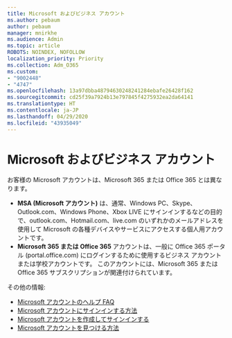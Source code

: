 ```yaml
---
title: Microsoft およびビジネス アカウント
ms.author: pebaum
author: pebaum
manager: mnirkhe
ms.audience: Admin
ms.topic: article
ROBOTS: NOINDEX, NOFOLLOW
localization_priority: Priority
ms.collection: Adm_O365
ms.custom:
- "9002448"
- "4747"
ms.openlocfilehash: 13a97dbba48794630248241284ebafe26428f162
ms.sourcegitcommit: cd25f39a7924b13e797845f4275932ea2da64141
ms.translationtype: HT
ms.contentlocale: ja-JP
ms.lasthandoff: 04/29/2020
ms.locfileid: "43935049"
---
```

# <a name="microsoft-and-business-accounts"></a>Microsoft およびビジネス アカウント

お客様の Microsoft アカウントは、Microsoft 365 または Office 365 とは異なります。

- **MSA (Microsoft アカウント)** は、通常、Windows PC、Skype、Outlook.com、Windows Phone、Xbox LIVE にサインインするなどの目的で、outlook.com、Hotmail.com、live.com のいずれかのメールアドレスを使用して Microsoft の各種デバイスやサービスにアクセスする個人用アカウントです。
- **Microsoft 365 または Office 365** アカウントは、一般に Office 365 ポータル (portal.office.com) にログインするために使用するビジネス アカウントまたは学校アカウントです。 このアカウントには、Microsoft 365 または Office 365 サブスクリプションが関連付けられています。

その他の情報:

- [Microsoft アカウントのヘルプ FAQ](https://support.microsoft.com/hub/4294457/microsoft-account-help) 
- [Microsoft アカウントにサインインする方法](https://support.microsoft.com/help/4028195/microsoft-account-how-to-sign-in)
- [Microsoft アカウントを作成してサインインする](https://account.microsoft.com/account)
- [Microsoft アカウントを見つける方法](https://support.microsoft.com/help/13811/microsoft-account-how-to-find)

